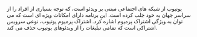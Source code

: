 یوتیوب از شبکه های اجتماعی مبتنی بر ویدئو است، که توجه بسیاری از افراد را از سراسر جهان به خود جلب کرده است. این برنامه دارای امکانات ویژه ای است که می توان به ویژگی اشتراک پرمیوم اشاره کرد. اشتراک پرمیوم یوتیوب، نوعی سرویس اشتراکی است که تمامی تبلیغات را از ویدئوهای یوتیوب حذف می کند.
